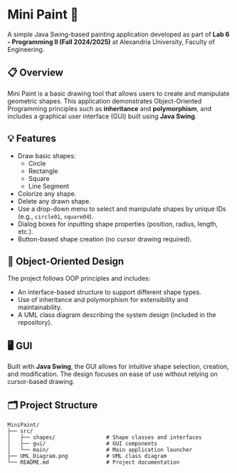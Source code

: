 # Mini Paint 🎨

A simple Java Swing-based painting application developed as part of **Lab 6 - Programming II (Fall 2024/2025)** at Alexandria University, Faculty of Engineering.

## 📋 Overview

Mini Paint is a basic drawing tool that allows users to create and manipulate geometric shapes. This application demonstrates Object-Oriented Programming principles such as **inheritance** and **polymorphism**, and includes a graphical user interface (GUI) built using **Java Swing**.

## 💡 Features

- Draw basic shapes:
  - Circle
  - Rectangle
  - Square
  - Line Segment
- Colorize any shape.
- Delete any drawn shape.
- Use a drop-down menu to select and manipulate shapes by unique IDs (e.g., `circle01`, `square04`).
- Dialog boxes for inputting shape properties (position, radius, length, etc.).
- Button-based shape creation (no cursor drawing required).

## 🧱 Object-Oriented Design

The project follows OOP principles and includes:
- An interface-based structure to support different shape types.
- Use of inheritance and polymorphism for extensibility and maintainability.
- A UML class diagram describing the system design (included in the repository).

## 🖥 GUI

Built with **Java Swing**, the GUI allows for intuitive shape selection, creation, and modification. The design focuses on ease of use without relying on cursor-based drawing.

## 🗂 Project Structure

```
MiniPaint/
├── src/
│   ├── shapes/                # Shape classes and interfaces
│   ├── gui/                   # GUI components
│   └── main/                  # Main application launcher
├── UML_Diagram.png            # UML class diagram
└── README.md                  # Project documentation
```
